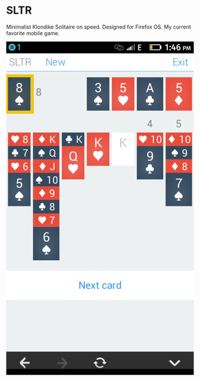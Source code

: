 SLTR
====

Minimalist Klondike Solitaire on speed. Designed for Firefox OS. My current favorite mobile game.

![Game screen](/sltr1.png)
